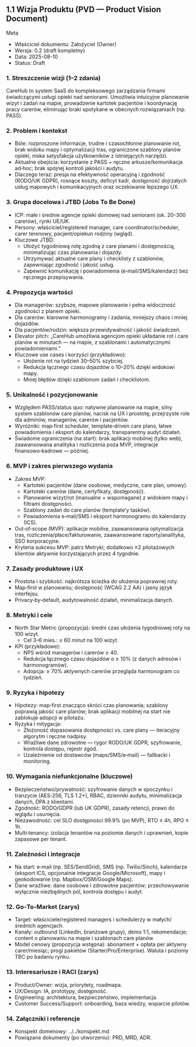 ## 1.1 Wizja Produktu (PVD — Product Vision Document)

Meta
- Właściciel dokumentu: Założyciel (Owner)
- Wersja: 0.2 (draft kompletny)
- Data: 2025-08-10
- Status: Draft

### 1. Streszczenie wizji (1–2 zdania)
CareHub to system SaaS do kompleksowego zarządzania firmami świadczącymi usługi opieki nad seniorami. Umożliwia intuicyjne planowanie wizyt i zadań na mapie, prowadzenie kartotek pacjentów i koordynację pracy carerów, eliminując braki spotykane w obecnych rozwiązaniach (np. PASS).

### 2. Problem i kontekst
- Bóle: rozproszone informacje, trudne i czasochłonne planowanie rot, brak widoku mapy i optymalizacji tras, ograniczone szablony planów opieki, niska satysfakcja użytkowników z istniejących narzędzi.
- Aktualne obejścia: korzystanie z PASS + ręczne arkusze/komunikacja ad‑hoc; brak spójnej kontroli jakości i audytu.
- Dlaczego teraz: presja na efektywność operacyjną i zgodność (RODO/UK GDPR), rosnące koszty, deficyt kadr, dostępność dojrzałych usług mapowych i komunikacyjnych oraz oczekiwanie lepszego UX.

### 3. Grupa docelowa i JTBD (Jobs To Be Done)
- ICP: małe i średnie agencje opieki domowej nad seniorami (ok. 20–300 carerów), rynki UE/UK.
- Persony: właściciel/registered manager, care coordinator/scheduler, carer terenowy, pacjent/opiekun rodziny (wgląd).
- Kluczowe JTBD:
  - Ułożyć tygodniową rotę zgodną z care planami i dostępnością, minimalizując czas planowania i dojazdy.
  - Utrzymywać aktualne care plany i checklisty z szablonów, zapewniając zgodność i jakość usług.
  - Zapewnić komunikację i powiadomienia (e‑mail/SMS/kalendarz) bez ręcznego przepisywania.

### 4. Propozycja wartości
- Dla managerów: szybsze, mapowe planowanie i pełna widoczność zgodności z planem opieki.
- Dla carerów: klarowne harmonogramy i zadania, mniejszy chaos i mniej dojazdów.
- Dla pacjentów/rodzin: większa przewidywalność i jakość świadczeń.
- Elevator pitch: „CareHub umożliwia agencjom opieki układanie rot i care planów w minutach — na mapie, z szablonami i automatycznymi powiadomieniami.”
- Kluczowe use cases i korzyści (przykładowo):
  - Ułożenie rot na tydzień 30–50% szybciej.
  - Redukcja łącznego czasu dojazdów o 10–20% dzięki widokowi mapy.
  - Mniej błędów dzięki szablonom zadań i checklistom.

### 5. Unikalność i pozycjonowanie
- Względem PASS/status quo: natywne planowanie na mapie, silny system szablonów care planów, nacisk na UX i prostotę; przejrzyste role dla adminów, managerów, carerów i pacjentów.
- Wyróżniki: map‑first scheduler, template‑driven care plans, łatwe powiadomienia i eksport do kalendarzy, transparentny audyt działań.
- Świadome ograniczenia (na start): brak aplikacji mobilnej (tylko web), zaawansowana analityka i rozliczenia poza MVP, integracje finansowo‑kadrowe — później.

### 6. MVP i zakres pierwszego wydania
- Zakres MVP:
  - Kartoteki pacjentów (dane osobowe, medyczne, care plan, umowy).
  - Kartoteki carerów (dane, certyfikaty, dostępność).
  - Planowanie wizyt/rot (manualne + wspomagane) z widokiem mapy i filtrami dostępności.
  - Szablony zadań do care planów (template’y tasków).
  - Powiadomienia e‑mail/SMS i eksport harmonogramu do kalendarzy (ICS).
- Out‑of‑scope (MVP): aplikacje mobilne, zaawansowana optymalizacja tras, rozliczenia/płace/fakturowanie, zaawansowane raporty/analityka, SSO korporacyjne.
- Kryteria sukcesu MVP: patrz Metryki; dodatkowo ≥2 pilotażowych klientów aktywnie korzystających przez 4 tygodnie.

### 7. Zasady produktowe i UX
- Prostota i szybkość: najkrótsza ścieżka do ułożenia poprawnej roty.
- Map‑first w planowaniu; dostępność (WCAG 2.2 AA) i jasny język interfejsu.
- Privacy‑by‑default, audytowalność działań, minimalizacja danych.

### 8. Metryki i cele
- North Star Metric (propozycja): średni czas ułożenia tygodniowej roty na 100 wizyt.
  - Cel 3–6 mies.: ≤ 60 minut na 100 wizyt.
- KPI (przykładowe):
  - NPS wśród managerów i carerów ≥ 40.
  - Redukcja łącznego czasu dojazdów o ≥ 10% (z danych adresów i harmonogramów).
  - Adopcja: ≥ 70% aktywnych carerów przegląda harmonogram co tydzień.

### 9. Ryzyka i hipotezy
- Hipotezy: map‑first znacząco skróci czas planowania; szablony poprawią jakość care planów; brak aplikacji mobilnej na start nie zablokuje adopcji w pilotażu.
- Ryzyka i mitygacja:
  - Złożoność dopasowania dostępności vs. care plany — iteracyjny algorytm i ręczne nadpisy.
  - Wrażliwe dane zdrowotne — rygor RODO/UK GDPR, szyfrowanie, kontrola dostępu, rejestr zgód.
  - Uzależnienie od dostawców (maps/SMS/e‑mail) — fallbacki i monitoring.

### 10. Wymagania niefunkcjonalne (kluczowe)
- Bezpieczeństwo/prywatność: szyfrowanie danych w spoczynku i tranzycie (AES‑256, TLS 1.2+), RBAC, dzienniki audytu, minimalizacja danych, DPA z klientami.
- Zgodność: RODO/GDPR (lub UK GDPR), zasady retencji, prawo do wglądu i usunięcia.
- Niezawodność: cel SLO dostępności 99.9% (po MVP), RTO ≤ 4h, RPO ≤ 1h.
- Multi‑tenancy: izolacja tenantów na poziomie danych i uprawnień, kopie zapasowe per tenant.

### 11. Zależności i integracje
- Na start: e‑mail (np. SES/SendGrid), SMS (np. Twilio/Sinch), kalendarze (eksport ICS, opcjonalnie integracje Google/Microsoft), mapy i geokodowanie (np. Mapbox/OSM/Google Maps).
- Dane wrażliwe: dane osobowe i zdrowotne pacjentów; przechowywanie wyłącznie niezbędnych pól, kontrola dostępu i audyt.

### 12. Go‑To‑Market (zarys)
- Target: właściciele/registered managers i schedulerzy w małych/średnich agencjach.
- Kanały: outbound (LinkedIn, branżowe grupy), demo 1:1, rekomendacje; content o planowaniu na mapie i szablonach care planów.
- Model cenowy (propozycja wstępna): abonament + opłata per aktywny carer/miesiąc; progi pakietów (Starter/Pro/Enterprise). Waluta i poziomy TBC po badaniu rynku.

### 13. Interesariusze i RACI (zarys)
- Product/Owner: wizja, priorytety, roadmapa.
- UX/Design: IA, prototypy, dostępność.
- Engineering: architektura, bezpieczeństwo, implementacja.
- Customer Success/Support: onboarding, baza wiedzy, wsparcie pilotów.

### 14. Załączniki i referencje
- Konspekt domenowy: ../../konspekt.md
- Powiązane dokumenty (po utworzeniu): PRD, MRD, ADR.



